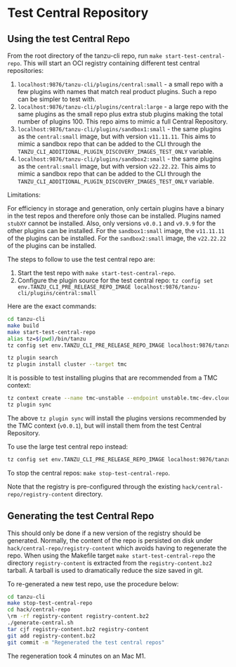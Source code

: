 # Test Central Repository

## Using the test Central Repo

From the root directory of the tanzu-cli repo, run `make start-test-central-repo`.
This will start an OCI registry containing different test central repositories:

1. `localhost:9876/tanzu-cli/plugins/central:small` - a small repo with a few plugins with names that match real product plugins.  Such a repo can be simpler to test with.
1. `localhost:9876/tanzu-cli/plugins/central:large` - a large repo with the same plugins as the small repo plus extra stub plugins making the total number of plugins 100. This repo aims to mimic a full Central Repository.
1. `localhost:9876/tanzu-cli/plugins/sandbox1:small` - the same plugins as the `central:small` image, but with version `v11.11.11`. This aims to mimic a sandbox repo that can be added to the CLI through the `TANZU_CLI_ADDITIONAL_PLUGIN_DISCOVERY_IMAGES_TEST_ONLY` variable.
1. `localhost:9876/tanzu-cli/plugins/sandbox2:small` - the same plugins as the `central:small` image, but with version `v22.22.22`. This aims to mimic a sandbox repo that can be added to the CLI through the `TANZU_CLI_ADDITIONAL_PLUGIN_DISCOVERY_IMAGES_TEST_ONLY` variable.

Limitations:

For efficiency in storage and generation, only certain plugins have a binary in the test repos
and therefore only those can be installed.
Plugins named `stubXY` cannot be installed.
Also, only versions `v0.0.1` and `v9.9.9` for the other plugins can be installed.
For the `sandbox1:small` image, the `v11.11.11` of the plugins can be installed.
For the `sandbox2:small` image, the `v22.22.22` of the plugins can be installed.

The steps to follow to use the test central repo are:

1. Start the test repo with `make start-test-central-repo`.
1. Configure the plugin source for the test central repo: `tz config set env.TANZU_CLI_PRE_RELEASE_REPO_IMAGE localhost:9876/tanzu-cli/plugins/central:small`

Here are the exact commands:

```bash
cd tanzu-cli
make build
make start-test-central-repo
alias tz=$(pwd)/bin/tanzu
tz config set env.TANZU_CLI_PRE_RELEASE_REPO_IMAGE localhost:9876/tanzu-cli/plugins/central:small

tz plugin search
tz plugin install cluster --target tmc
```

It is possible to test installing plugins that are recommended from a TMC context:

```bash
tz context create --name tmc-unstable --endpoint unstable.tmc-dev.cloud.vmware.com --staging
tz plugin sync
```

The above `tz plugin sync` will install the plugins versions recommended by the
TMC context (`v0.0.1`), but will install them from the test Central Repository.

To use the large test central repo instead:

```bash
tz config set env.TANZU_CLI_PRE_RELEASE_REPO_IMAGE localhost:9876/tanzu-cli/plugins/central:large
```

To stop the central repos: `make stop-test-central-repo`.

Note that the registry is pre-configured through the existing `hack/central-repo/registry-content` directory.

## Generating the test Central Repo

This should only be done if a new version of the registry should be generated.
Normally, the content of the repo is persisted on disk under
`hack/central-repo/registry-content` which avoids having to regenerate the
repo. When using the Makefile target `make start-test-central-repo` the
directory `registry-content` is extracted from the `registry-content.bz2`
tarball. A tarball is used to dramatically reduce the size saved in git.

To re-generated a new test repo, use the procedure below:

```bash
cd tanzu-cli
make stop-test-central-repo
cd hack/central-repo
\rm -rf registry-content registry-content.bz2
./generate-central.sh
tar cjf registry-content.bz2 registry-content
git add registry-content.bz2
git commit -m "Regenerated the test central repos"
```

The regeneration took 4 minutes on an Mac M1.
